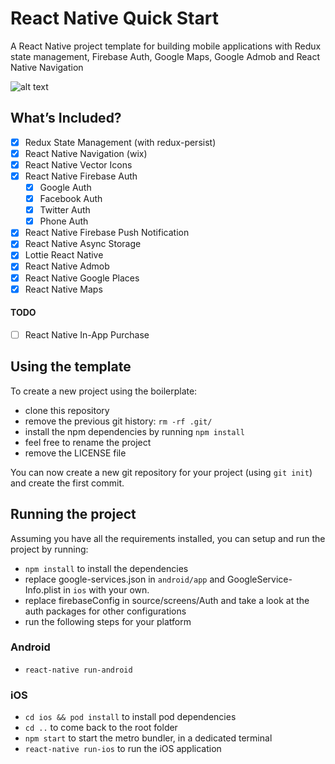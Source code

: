 # React Native Quick Start
A React Native project template for building mobile applications with Redux state management, Firebase Auth, Google Maps, Google Admob and React Native Navigation

![alt text](https://i.ibb.co/RjDptby/back2.png)


## What’s Included?
- [x] Redux State Management (with redux-persist)
- [x] React Native Navigation (wix)
- [x] React Native Vector Icons
- [x] React Native Firebase Auth
  - [x] Google Auth
  - [x] Facebook Auth
  - [x] Twitter Auth
  - [x] Phone Auth
- [x] React Native Firebase Push Notification
- [x] React Native Async Storage
- [x] Lottie React Native
- [x] React Native Admob
- [x] React Native Google Places
- [x] React Native Maps
#### TODO
- [ ] React Native In-App Purchase

## Using the template

To create a new project using the boilerplate:

- clone this repository
- remove the previous git history: `rm -rf .git/`
- install the npm dependencies by running `npm install`
- feel free to rename the project
- remove the LICENSE file

You can now create a new git repository for your project (using `git init`) and create the first commit.

## Running the project

Assuming you have all the requirements installed, you can setup and run the project by running:

- `npm install` to install the dependencies
- replace google-services.json in `android/app` and GoogleService-Info.plist in `ios` with your own.
- replace firebaseConfig in source/screens/Auth and take a look at the auth packages for other configurations
- run the following steps for your platform

### Android

- `react-native run-android`

### iOS

- `cd ios && pod install` to install pod dependencies
- `cd ..` to come back to the root folder
- `npm start` to start the metro bundler, in a dedicated terminal
- `react-native run-ios` to run the iOS application 
